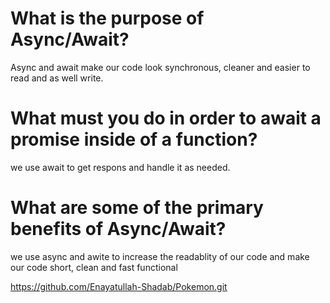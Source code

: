 # What is the purpose of Async/Await?
Async and await make our code look synchronous, cleaner and easier to read and as well write.

# What must you do in order to await a promise inside of a function?
we use await to get respons and handle it as needed.

# What are some of the primary benefits of Async/Await?
we use async and awite to increase the readablity of our code and make our code short, clean and fast functional


https://github.com/Enayatullah-Shadab/Pokemon.git